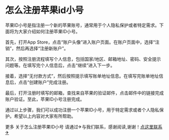 # 怎么注册苹果id小号

苹果ID小号是指注册一个新的苹果账号，通常用于个人隐私保护或者特定需求。下面将为大家介绍如何注册苹果ID小号。

首先，打开App Store，点击“账户头像”进入账户页面。在账户页面中，选择“注销”，然后再选择“注册新账户”。

其次，按照注册流程填写个人信息，包括国家/地区、邮箱地址、密码、安全提示问题等。在填写完个人信息后，点击“继续”进入下一步。

接着，选择“无付款方式”，然后按照提示填写账单地址信息。在填写完账单地址信息后，点击“创建账户”完成注册。

最后，打开注册时填写的邮箱，查找来自苹果的验证邮件，点击邮件中的链接完成账户验证。至此，苹果ID小号注册完成。

通过以上步骤，我们可以成功注册一个苹果ID小号，用于特定需求或者个人隐私保护。希望以上内容对大家有所帮助。

更多 关于怎么注册苹果ID小号 请通过✈与我们联系，感谢阅读,谢谢！[点这里联系✈](https://www.k02.cc)